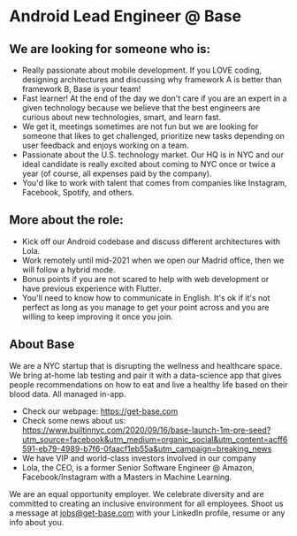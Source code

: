 # Android Lead Engineer @ Base

## We are looking for someone who is:
- Really passionate about mobile development. If you LOVE coding, designing architectures and discussing why framework A is better than framework B, Base is your team!
- Fast learner! At the end of the day we don't care if you are an expert in a given technology because we believe that the best engineers are curious about new technologies, smart, and learn fast.
- We get it, meetings sometimes are not fun but we are looking for someone that likes to get challenged, prioritize new tasks depending on user feedback and enjoys working on a team. 
- Passionate about the U.S. technology market. Our HQ is in NYC and our ideal candidate is really excited about coming to NYC once or twice a year (of course, all expenses paid by the company).
- You'd like to work with talent that comes from companies like Instagram, Facebook, Spotify, and others.

## More about the role:
- Kick off our Android codebase and discuss different architectures with Lola.
- Work remotely until mid-2021 when we open our Madrid office, then we will follow a hybrid mode.
- Bonus points if you are not scared to help with web development or have previous experience with Flutter. 
- You'll need to know how to communicate in English. It's ok if it's not perfect as long as you manage to get your point across and you are willing to keep improving it once you join. 

## About Base
We are a NYC startup that is disrupting the wellness and healthcare space. We bring at-home lab testing and pair it with a data-science app that gives people recommendations on how to eat and live a healthy life based on their blood data. All managed in-app. 

- Check our webpage: https://get-base.com
- Check some news about us: https://www.builtinnyc.com/2020/09/16/base-launch-1m-pre-seed?utm_source=facebook&utm_medium=organic_social&utm_content=acff6591-eb79-4989-b7f6-0faacf1eb55a&utm_campaign=breaking_news
- We have VIP and world-class investors involved in our company
- Lola, the CEO, is a former Senior Software Engineer @ Amazon, Facebook/Instagram with a Masters in Machine Learning.

We are an equal opportunity employer. We celebrate diversity and are committed to creating an inclusive environment for all employees. Shoot us a message at jobs@get-base.com with your LinkedIn profile, resume or any info about you.
